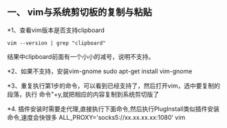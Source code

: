 ## 一、 vim与系统剪切板的复制与粘贴
*1、查看vim版本是否支持clipboard
```
vim --version | grep "clipboard"
```
结果中clipboard前面有一个小小的减号，说明不支持。

*2、如果不支持，安装vim-gnome
sudo apt-get install vim-gnome

*3、重复执行第1步的命令，可以看到已经支持了，然后打开vim，选中要复制的段落，执行
命令"+y,就把相应的内容复制到系统剪切版了

*4. 插件安装时需要走代理,直接执行下面命令,然后执行PlugInstall类似插件安装命令,速度会快很多
    ALL_PROXY='socks5://xx.xx.xx.xx:1080' vim
